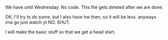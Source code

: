 We have until Wednesday.
No code.
This file gets deleted after we are done.


OK, I'll try to do some, but I also have hw then, so it will be less.
anyways ima go just watch yt
NO.
SHUT.

I will make the basic stuff so that we get a head start.
